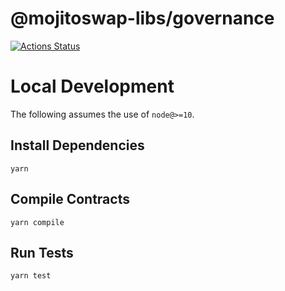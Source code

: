 # @mojitoswap-libs/governance

[![Actions Status](https://github.com/MojitoFinance/governance/workflows/CI/badge.svg)](https://github.com/MojitoFinance/governance/actions)

# Local Development

The following assumes the use of `node@>=10`.

## Install Dependencies

`yarn`

## Compile Contracts

`yarn compile`

## Run Tests

`yarn test`
